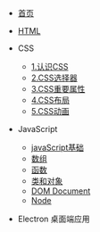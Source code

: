 * [首页](/)
* [HTML](/web/html.md) 
* CSS
    * [1.认识CSS](/web/css/1.css.md) 
    * [2.CSS选择器](/web/css/2.selector.md)
    * [3.CSS重要属性](/web/css/3.css.md) 
    * [4.CSS布局](/web/css/4.layout.md)
    * [5.CSS动画](/web/css/5.animation.md)

* JavaScript
    * [javaScript基础](/web/js/JavaScript.md)
    * [数组](/web/js/array.md)
    * [函数](/web/js/function.md)
    * [类和对象](/web/js/class.md)
    * [DOM Document](/web/js/document.md) 
    * [Node](/web/js/node.md)
* Electron   桌面端应用

